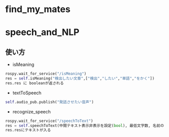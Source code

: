 # find_my_mates


# speech_and_NLP

## 使い方

+ isMeaning
```python
rospy.wait_for_service("/isMeaning")
res = self.isMeaning("検出したい文章",["検出","したい","単語","をかく"])
res.res に booleanが返される
```
+ textToSpeech
```python
self.audio_pub.publish("発話させたい音声")
```
+ recognize_speech
```python
rospy.wait_for_service("/speechToText")
res = self.speechToText(中間テキスト表示非表示を設定(bool), 最低文字数, 名前のみ抽出するか(bool), 空白取り除くか(bool), voskLogLevel(-1でいいです))
res.resにテキストが入る
```
